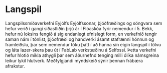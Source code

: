 # Langspil
Langspilssmíðaverkefni Eyjólfs Eyjólfssonar, þjóðfræðings og söngvara sem hefur verið í gangi síðastliðin þrjú ár í Flóaskóa fyrir nemendur í 5. Bekk, hefur nú loksins fengið á sig endanlegt efnislegt form, en verkefnið tengir saman nám í tónlist, þjóðfræði og handverki ásamt stafrænni hönnun og framleiðslu, þar sem nemendur tóku þátt í að hanna sín eigin langspil í tölvu og láta lazer-skera þau út í FabLab verkstæðinu á Selfossi. Þetta verkefni hefur hlotið mikla athygli þar sem áðurnefnd tenging milli ólíka námsgreina leikur lykil hlutverk. Meðfylgjandi myndskeið sýnir þennan frábæra afrakstur.
